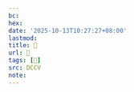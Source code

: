 ```yaml
---
bc:
hex:
date: '2025-10-13T10:27:27+08:00'
lastmod:
title: 􄾢
url: 􄾢
tags: [𨁳]
src: DCCV
note:
---
```

